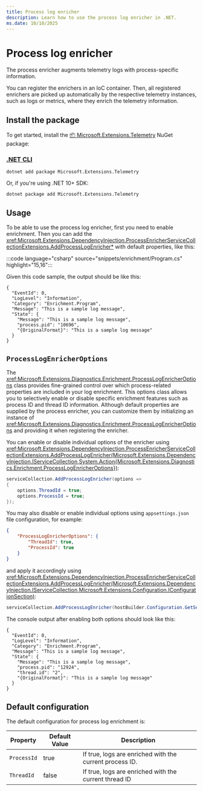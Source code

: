 ```yaml
---
title: Process log enricher
description: Learn how to use the process log enricher in .NET.
ms.date: 10/10/2025
---
```


# Process log enricher

The process enricher augments telemetry logs with process-specific information.

You can register the enrichers in an IoC container. Then, all registered enrichers are picked up automatically by the respective telemetry instances, such as logs or metrics, where they enrich the telemetry information.

## Install the package

To get started, install the [📦 Microsoft.Extensions.Telemetry](https://www.nuget.org/packages/Microsoft.Extensions.Telemetry) NuGet package:

### [.NET CLI](#tab/dotnet-cli)

```dotnetcli
dotnet add package Microsoft.Extensions.Telemetry
```

Or, if you're using .NET 10+ SDK:

```dotnetcli
dotnet package add Microsoft.Extensions.Telemetry
```

## Usage

To be able to use the process log enricher, first you need to enable enrichment. Then you can add the <xref:Microsoft.Extensions.DependencyInjection.ProcessEnricherServiceCollectionExtensions.AddProcessLogEnricher*> with default properties, like this:

:::code language="csharp" source="snippets/enrichment/Program.cs" highlight="15,16":::

Given this code sample, the output should be like this:

```console
{
  "EventId": 0,
  "LogLevel": "Information",
  "Category": "Enrichment.Program",
  "Message": "This is a sample log message",
  "State": {
    "Message": "This is a sample log message",
    "process.pid": "10696",
    "{OriginalFormat}": "This is a sample log message"
  }
}   
```

## `ProcessLogEnricherOptions`

The <xref:Microsoft.Extensions.Diagnostics.Enrichment.ProcessLogEnricherOptions> class provides fine-grained control over which process-related properties are included in your log enrichment. This options class allows you to selectively enable or disable specific enrichment features such as process ID and thread ID information. Although default properties are supplied by the process enricher, you can customize them by initializing an instance of <xref:Microsoft.Extensions.Diagnostics.Enrichment.ProcessLogEnricherOptions> and providing it when registering the enricher.

You can enable or disable individual options of the enricher using <xref:Microsoft.Extensions.DependencyInjection.ProcessEnricherServiceCollectionExtensions.AddProcessLogEnricher(Microsoft.Extensions.DependencyInjection.IServiceCollection,System.Action{Microsoft.Extensions.Diagnostics.Enrichment.ProcessLogEnricherOptions})>:

```cs
serviceCollection.AddProcessLogEnricher(options =>
{
    options.ThreadId = true;
    options.ProcessId = true;
});
```

You may also disable or enable individual options using `appsettings.json` file configuration, for example:

```json
{
    "ProcessLogEnricherOptions": {
        "ThreadId": true,
        "ProcessId": true
    }
}
```

and apply it accordingly using <xref:Microsoft.Extensions.DependencyInjection.ProcessEnricherServiceCollectionExtensions.AddProcessLogEnricher(Microsoft.Extensions.DependencyInjection.IServiceCollection,Microsoft.Extensions.Configuration.IConfigurationSection)>:

```cs
serviceCollection.AddProcessLogEnricher(hostBuilder.Configuration.GetSection("ProcessLogEnricherOptions"));
```

The console output after enabling both options should look like this:

```console
{
  "EventId": 0,
  "LogLevel": "Information",
  "Category": "Enrichment.Program",
  "Message": "This is a sample log message",
  "State": {
    "Message": "This is a sample log message",
    "process.pid": "12924",
    "thread.id": "2",
    "{OriginalFormat}": "This is a sample log message"
  }
}
```

## Default configuration

The default configuration for process log enrichment is:

| Property   | Default Value   | Description                                                  |
| -----------| ----------------|--------------------------------------------------------------|
| `ProcessId`     | true            | If true, logs are enriched with the current process ID. |
| `ThreadId`      | false           | If true, logs are enriched with the current thread ID   |
